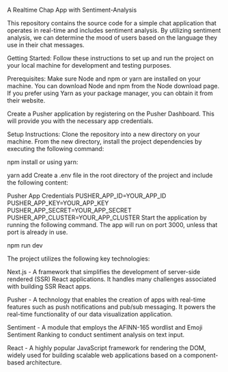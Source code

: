 A Realtime Chap App with Sentiment-Analysis

This repository contains the source code for a simple chat application that operates in real-time and includes sentiment analysis. By utilizing sentiment analysis, we can determine the mood of users based on the language they use in their chat messages.

Getting Started:
Follow these instructions to set up and run the project on your local machine for development and testing purposes.


Prerequisites:
Make sure Node and npm or yarn are installed on your machine. You can download Node and npm from the Node download page. If you prefer using Yarn as your package manager, you can obtain it from their website.

Create a Pusher application by registering on the Pusher Dashboard. This will provide you with the necessary app credentials.

Setup Instructions:
Clone the repository into a new directory on your machine.
From the new directory, install the project dependencies by executing the following command:

npm install
or using yarn:

yarn add
Create a .env file in the root directory of the project and include the following content:

Pusher App Credentials
PUSHER_APP_ID=YOUR_APP_ID
PUSHER_APP_KEY=YOUR_APP_KEY
PUSHER_APP_SECRET=YOUR_APP_SECRET
PUSHER_APP_CLUSTER=YOUR_APP_CLUSTER
Start the application by running the following command. The app will run on port 3000, unless that port is already in use.

npm run dev


The project utilizes the following key technologies:

Next.js - A framework that simplifies the development of server-side rendered (SSR) React applications. It handles many challenges associated with building SSR React apps.

Pusher - A technology that enables the creation of apps with real-time features such as push notifications and pub/sub messaging. It powers the real-time functionality of our data visualization application.

Sentiment - A module that employs the AFINN-165 wordlist and Emoji Sentiment Ranking to conduct sentiment analysis on text input.

React - A highly popular JavaScript framework for rendering the DOM, widely used for building scalable web applications based on a component-based architecture.
